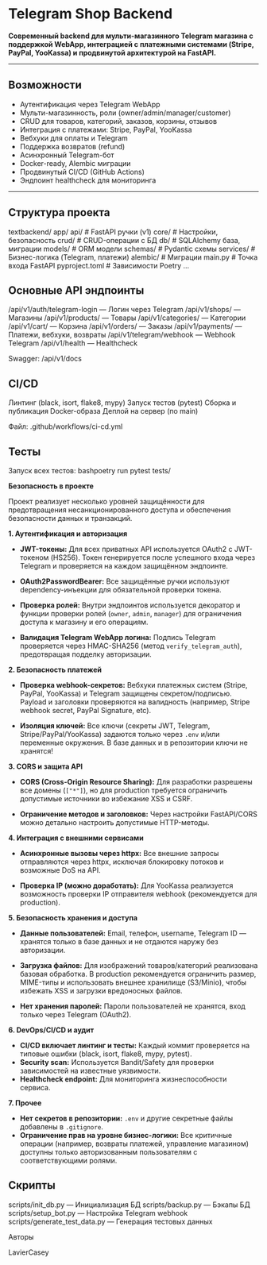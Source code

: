 # Telegram Shop Backend

**Современный backend для мульти-магазинного Telegram магазина с поддержкой WebApp, интеграцией с платежными системами (Stripe, PayPal, YooKassa) и продвинутой архитектурой на FastAPI.**

---

## Возможности

- Аутентификация через Telegram WebApp
- Мульти-магазинность, роли (owner/admin/manager/customer)
- CRUD для товаров, категорий, заказов, корзины, отзывов
- Интеграция с платежами: Stripe, PayPal, YooKassa
- Вебхуки для оплаты и Telegram
- Поддержка возвратов (refund)
- Асинхронный Telegram-бот
- Docker-ready, Alembic миграции
- Продвинутый CI/CD (GitHub Actions)
- Эндпоинт healthcheck для мониторинга

---

## Структура проекта
textbackend/
  app/
    api/         # FastAPI ручки (v1)
    core/        # Настройки, безопасность
    crud/        # CRUD-операции с БД
    db/          # SQLAlchemy база, миграции
    models/      # ORM модели
    schemas/     # Pydantic схемы
    services/    # Бизнес-логика (Telegram, платежи)
  alembic/       # Миграции
  main.py        # Точка входа FastAPI
  pyproject.toml # Зависимости Poetry
  ...

## Основные API эндпоинты

/api/v1/auth/telegram-login — Логин через Telegram
/api/v1/shops/ — Магазины
/api/v1/products/ — Товары
/api/v1/categories/ — Категории
/api/v1/cart/ — Корзина
/api/v1/orders/ — Заказы
/api/v1/payments/ — Платежи, вебхуки, возвраты
/api/v1/telegram/webhook — Webhook Telegram
/api/v1/health — Healthcheck

Swagger: /api/v1/docs

## CI/CD

Линтинг (black, isort, flake8, mypy)
Запуск тестов (pytest)
Сборка и публикация Docker-образа
Деплой на сервер (по main)

Файл: .github/workflows/ci-cd.yml

## Тесты

Запуск всех тестов:
bashpoetry run pytest tests/



**Безопасность в проекте**

Проект реализует несколько уровней защищённости для предотвращения несанкционированного доступа и обеспечения безопасности данных и транзакций.

**1. Аутентификация и авторизация**

- **JWT-токены:**
  Для всех приватных API используется OAuth2 с JWT-токеном (HS256).
  Токен генерируется после успешного входа через Telegram и проверяется на каждом защищённом эндпоинте.

- **OAuth2PasswordBearer:**
  Все защищённые ручки используют dependency-инъекции для обязательной проверки токена.

- **Проверка ролей:**
  Внутри эндпоинтов используется декоратор и функции проверки ролей (`owner`, `admin`, `manager`) для ограничения доступа к магазину и его операциям.

- **Валидация Telegram WebApp логина:**
  Подпись Telegram проверяется через HMAC-SHA256 (метод `verify_telegram_auth`), предотвращая подделку авторизации.

**2. Безопасность платежей**

- **Проверка webhook-секретов:**
  Вебхуки платежных систем (Stripe, PayPal, YooKassa) и Telegram защищены секретом/подписью.
  Payload и заголовки проверяются на валидность (например, Stripe webhook secret, PayPal Signature, etc).

- **Изоляция ключей:**
  Все ключи (секреты JWT, Telegram, Stripe/PayPal/YooKassa) задаются только через `.env` и/или переменные окружения.
  В базе данных и в репозитории ключи не хранятся!

**3. CORS и защита API**

- **CORS (Cross-Origin Resource Sharing):**
  Для разработки разрешены все домены (`["*"]`), но для production требуется ограничить допустимые источники во избежание XSS и CSRF.

- **Ограничение методов и заголовков:**
  Через настройки FastAPI/CORS можно детально настроить допустимые HTTP-методы.

**4. Интеграция с внешними сервисами**

- **Асинхронные вызовы через httpx:**
  Все внешние запросы отправляются через httpx, исключая блокировку потоков и возможные DoS на API.

- **Проверка IP (можно доработать):**
  Для YooKassa реализуется возможность проверки IP отправителя webhook (рекомендуется для production).

**5. Безопасность хранения и доступа**

- **Данные пользователей:**
  Email, телефон, username, Telegram ID — хранятся только в базе данных и не отдаются наружу без авторизации.

- **Загрузка файлов:**
  Для изображений товаров/категорий реализована базовая обработка. В production рекомендуется ограничить размер, MIME-типы и использовать внешнее хранилище (S3/Minio), чтобы избежать XSS и загрузки вредоносных файлов.

- **Нет хранения паролей:**
  Пароли пользователей не хранятся, вход только через Telegram (OAuth2).

**6. DevOps/CI/CD и аудит**

- **CI/CD включает линтинг и тесты:**
  Каждый коммит проверяется на типовые ошибки (black, isort, flake8, mypy, pytest).
- **Security scan:**
  Используется Bandit/Safety для проверки зависимостей на известные уязвимости.
- **Healthcheck endpoint:**
  Для мониторинга жизнеспособности сервиса.

**7. Прочее**

- **Нет секретов в репозитории:**
  `.env` и другие секретные файлы добавлены в `.gitignore`.
- **Ограничение прав на уровне бизнес-логики:**
  Все критичные операции (например, возвраты платежей, управление магазином) доступны только авторизованным пользователям с соответствующими ролями.


## Скрипты

scripts/init_db.py — Инициализация БД
scripts/backup.py — Бэкапы БД
scripts/setup_bot.py — Настройка Telegram webhook
scripts/generate_test_data.py — Генерация тестовых данных



Авторы

LavierCasey
